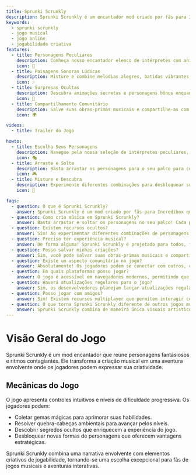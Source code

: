```yaml
---
title: Sprunki Scrunkly
description: Sprunki Scrunkly é um encantador mod criado por fãs para Incredibox que transforma a criação musical em uma aventura fantasiosa. Os jogadores podem explorar personagens cativantes e ritmos contagiantes, criando um parque de diversões único para entusiastas da música de todos os níveis.
keywords:
  - sprunki scrunkly
  - jogo musical
  - jogo online
  - jogabilidade criativa
features:
  - title: Personagens Peculiares
    description: Conheça nosso encantador elenco de intérpretes com animações e personalidades únicas, cada um trazendo seus próprios loops musicais especiais para sua criação.
    icon: 🌟
  - title: Paisagens Sonoras Lúdicas
    description: Misture e combine melodias alegres, batidas vibrantes e efeitos sonoros divertidos para criar composições deliciosas.
    icon: 🎶
  - title: Surpresas Ocultas
    description: Descubra animações secretas e personagens bônus enquanto experimenta diferentes combinações.
    icon: 🎉
  - title: Compartilhamento Comunitário
    description: Salve suas obras-primas musicais e compartilhe-as com a comunidade global do Incredibox.
    icon: 🌍

videos:
  - title: Trailer do Jogo

howto:
  - title: Escolha Seus Personagens
    description: Navegue pela nossa seleção de intérpretes peculiares, cada um trazendo sons e animações únicas para sua criação musical.
    icon: 🎭
  - title: Arraste e Solte
    description: Basta arrastar os personagens para o seu palco para começar a fazer música. Veja-os ganhar vida com animações divertidas.
    icon: 🎮
  - title: Misture e Descubra
    description: Experimente diferentes combinações para desbloquear surpresas ocultas e efeitos sonoros especiais.
    icon: 🔄

faqs:
  - question: O que é Sprunki Scrunkly?
    answer: Sprunki Scrunkly é um mod criado por fãs para Incredibox que apresenta personagens peculiares, animações lúdicas e paisagens sonoras alegres.
  - question: Como crio música em Sprunki Scrunkly?
    answer: Basta arrastar e soltar os personagens no seu palco! Cada personagem traz seus próprios sons e animações únicos.
  - question: Existem recursos ocultos?
    answer: Sim! Ao experimentar diferentes combinações de personagens, você descobrirá animações secretas e personagens bônus.
  - question: Preciso ter experiência musical?
    answer: De forma alguma! Sprunki Scrunkly é projetado para todos, facilitando a criação de músicas incríveis, independentemente do nível de experiência.
  - question: Posso salvar minhas criações?
    answer: Sim, você pode salvar suas obras-primas musicais e compartilhá-las com a comunidade.
  - question: Existe um aspecto comunitário no jogo?
    answer: Absolutamente! Os jogadores podem se conectar com outros, compartilhar suas criações e se inspirar em outros criadores de música.
  - question: Em quais plataformas posso jogar?
    answer: O jogo é acessível em navegadores modernos, permitindo que você jogue em qualquer lugar.
  - question: Haverá atualizações regulares para o jogo?
    answer: Sim, os desenvolvedores planejam lançar atualizações regulares que incluem novos conteúdos com base no feedback dos jogadores.
  - question: Posso jogar com amigos?
    answer: Sim! Existem recursos multiplayer que permitem interagir com outros jogadores no universo Sprunki.
  - question: O que torna Sprunki Scrunkly diferente de outros jogos musicais?
    answer: Sprunki Scrunkly combina de maneira única visuais artísticos com sons divertidos, criando uma experiência envolvente para jogadores de todas as idades.
---
```


# Visão Geral do Jogo

Sprunki Scrunkly é um mod encantador que reúne personagens fantasiosos e ritmos contagiantes. Ele transforma a criação musical em uma aventura envolvente onde os jogadores podem expressar sua criatividade.

## Mecânicas do Jogo

O jogo apresenta controles intuitivos e níveis de dificuldade progressiva. Os jogadores podem:

- Coletar gemas mágicas para aprimorar suas habilidades.
- Resolver quebra-cabeças ambientais para avançar pelos níveis.
- Descobrir segredos ocultos que enriquecem a experiência do jogo.
- Desbloquear novas formas de personagens que oferecem vantagens estratégicas.

Sprunki Scrunkly combina uma narrativa envolvente com elementos criativos de jogabilidade, tornando-se uma escolha excepcional para fãs de jogos musicais e aventuras interativas.

